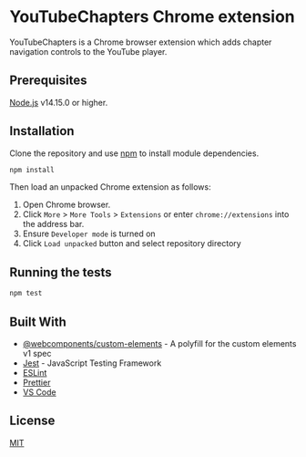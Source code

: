 # YouTubeChapters Chrome extension

YouTubeChapters is a Chrome browser extension which adds chapter navigation controls to 
the YouTube player.


## Prerequisites

[Node.js](https://nodejs.org) v14.15.0 or higher.

## Installation

Clone the repository and use [npm](https://npmjs.com) to install module dependencies.

```bash
npm install
```

Then load an unpacked Chrome extension as follows:

1. Open Chrome browser.
2. Click `More` > `More Tools` > `Extensions` or enter `chrome://extensions` into the address bar.
3. Ensure `Developer mode` is turned on
4. Click `Load unpacked` button and select repository directory

## Running the tests

```bash
npm test
```

## Built With

* [@webcomponents/custom-elements](https://www.npmjs.com/package/@webcomponents/custom-elements) - A polyfill for the custom elements v1 spec
* [Jest](https://jestjs.io/) - JavaScript Testing Framework
* [ESLint](https://eslint.org)
* [Prettier](https://prettier.io)
* [VS Code](https://code.visualstudio.com/)

## License
[MIT](./LICENSE)
